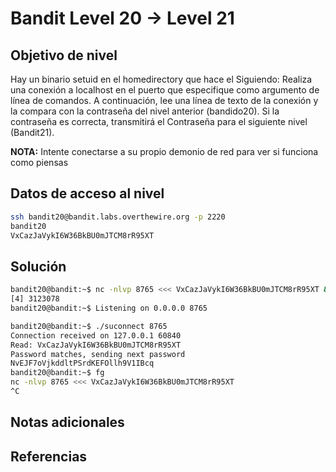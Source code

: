 # Bandit Level 20 → Level 21

## Objetivo de nivel
Hay un binario setuid en el homedirectory que hace el Siguiendo: Realiza una conexión a localhost en el puerto que especifique como argumento de línea de comandos. A continuación, lee una línea de texto de la conexión y la compara con la contraseña del nivel anterior (bandido20). Si la contraseña es correcta, transmitirá el Contraseña para el siguiente nivel (Bandit21).

**NOTA:** Intente conectarse a su propio demonio de red para ver si funciona como piensas

## Datos de acceso al nivel
``` bash
ssh bandit20@bandit.labs.overthewire.org -p 2220
bandit20
VxCazJaVykI6W36BkBU0mJTCM8rR95XT
```

## Solución
``` bash
bandit20@bandit:~$ nc -nlvp 8765 <<< VxCazJaVykI6W36BkBU0mJTCM8rR95XT &
[4] 3123078
bandit20@bandit:~$ Listening on 0.0.0.0 8765

bandit20@bandit:~$ ./suconnect 8765
Connection received on 127.0.0.1 60840
Read: VxCazJaVykI6W36BkBU0mJTCM8rR95XT
Password matches, sending next password
NvEJF7oVjkddltPSrdKEFOllh9V1IBcq
bandit20@bandit:~$ fg
nc -nlvp 8765 <<< VxCazJaVykI6W36BkBU0mJTCM8rR95XT
^C
```
## Notas adicionales


## Referencias
